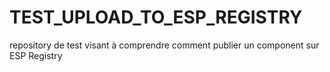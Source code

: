 # TEST_UPLOAD_TO_ESP_REGISTRY
repository de test visant à comprendre comment publier un component sur ESP Registry
